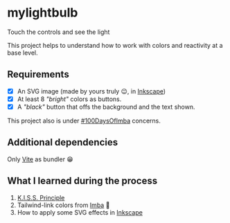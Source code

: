 # mylightbulb

Touch the controls and see the light

This project helps to understand how to work with colors and reactivity at a base level.

## Requirements

- [x] An SVG image (made by yours truly 😉, in [Inkscape][1])
- [x] At least 8 _"bright"_ colors as buttons.
- [x] A _"black"_ button that offs the background and the text shown.

This project also is under [#100DaysOfImba][2] concerns.

## Additional dependencies

Only [Vite][5] as bundler 😁

## What I learned during the process

1. [K.I.S.S. Principle][3]
2. Tailwind-link colors from [Imba][4] 💚
3. How to apply some SVG effects in [Inkscape][1]

[1]:https://inkscape.app/es/
[2]:https://hundreddaysofimba.netlify.app/
[3]:https://en.wikipedia.org/wiki/KISS_principle
[4]:https://imba.io
[5]:https://vitejs.dev/
